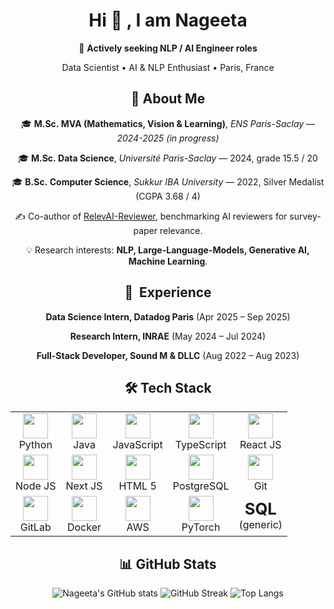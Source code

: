 <!-- --------------  PROFILE CARD (all centered) -------------- -->
<div align="center">

  <!-- ----------  Header ---------- -->
  <h1>Hi 👋 , I am Nageeta </h1>
  <p>🎯 <strong>Actively seeking NLP / AI Engineer roles</strong></p>
  <p>Data Scientist&nbsp;•&nbsp;AI&nbsp;&amp;&nbsp;NLP Enthusiast&nbsp;•&nbsp;Paris, France</p>
  
  <!-- ----------  About ---------- -->
  <h2>🚀 About&nbsp;Me</h2>
  <p>🎓 <strong>M.Sc.&nbsp;MVA (Mathematics, Vision &amp;&nbsp;Learning)</strong>, <em>ENS Paris-Saclay</em> — <i>2024-2025 (in progress)</i></p>
  <p>🎓 <strong>M.Sc.&nbsp;Data Science</strong>, <em>Université Paris-Saclay</em> — 2024, grade 15.5 / 20</p>
  <p>🎓 <strong>B.Sc.&nbsp;Computer Science</strong>, <em>Sukkur IBA University</em> — 2022, Silver Medalist (CGPA 3.68 / 4)</p>
  <p>✍️ Co-author of <a href="https://hal.science/LISN/hal-04608255v1">RelevAI-Reviewer</a>, benchmarking AI reviewers for survey-paper relevance.</p>
  <p>💡 Research interests: <strong>NLP, Large-Language-Models, Generative AI, Machine Learning</strong>.</p>
  

  <!-- ----------  Experience ---------- -->
  <h2>💼 &nbsp;Experience</h2>
  <p><strong>Data Science Intern, Datadog Paris</strong> (Apr 2025 – Sep 2025)</p>
  <p><strong>Research Intern, INRAE</strong> (May 2024 – Jul 2024)</p>
  <p><strong>Full-Stack Developer, Sound M &amp; DLLC</strong> (Aug 2022 – Aug 2023)</p>

<!-- ----------  Tech stack ---------- -->
  <h2>🛠️ Tech&nbsp;Stack</h2>
  <table align="center">
    <tr>
      <td align="center"><img src="https://cdn.jsdelivr.net/gh/devicons/devicon/icons/python/python-original.svg"        width="40"><br>Python</td>
      <td align="center"><img src="https://cdn.jsdelivr.net/gh/devicons/devicon/icons/java/java-original.svg"            width="40"><br>Java</td>
      <td align="center"><img src="https://cdn.jsdelivr.net/gh/devicons/devicon/icons/javascript/javascript-original.svg" width="40"><br>JavaScript</td>
      <td align="center"><img src="https://cdn.jsdelivr.net/gh/devicons/devicon/icons/typescript/typescript-original.svg" width="40"><br>TypeScript</td>
      <td align="center"><img src="https://cdn.jsdelivr.net/gh/devicons/devicon/icons/react/react-original.svg"           width="40"><br>React&nbsp;JS</td>
    </tr>
    <tr>
      <td align="center"><img src="https://cdn.jsdelivr.net/gh/devicons/devicon/icons/nodejs/nodejs-original.svg"         width="40"><br>Node&nbsp;JS</td>
      <td align="center"><img src="https://cdn.jsdelivr.net/gh/devicons/devicon/icons/nextjs/nextjs-original.svg"         width="40"><br>Next&nbsp;JS</td>
      <td align="center"><img src="https://cdn.jsdelivr.net/gh/devicons/devicon/icons/html5/html5-original.svg"           width="40"><br>HTML&nbsp;5</td>
      <td align="center"><img src="https://cdn.jsdelivr.net/gh/devicons/devicon/icons/postgresql/postgresql-original.svg" width="40"><br>PostgreSQL</td>
      <td align="center"><img src="https://cdn.jsdelivr.net/gh/devicons/devicon/icons/git/git-plain.svg"                  width="40"><br>Git</td>
    </tr>
    <tr>
      <td align="center"><img src="https://cdn.jsdelivr.net/gh/devicons/devicon/icons/gitlab/gitlab-original.svg"         width="40"><br>GitLab</td>
      <td align="center"><img src="https://cdn.jsdelivr.net/gh/devicons/devicon/icons/docker/docker-original.svg"         width="40"><br>Docker</td>
      <td align="center"><img src="https://cdn.jsdelivr.net/gh/devicons/devicon/icons/aws/aws-original.svg"               width="40"><br>AWS</td>
      <td align="center"><img src="https://cdn.jsdelivr.net/gh/devicons/devicon/icons/pytorch/pytorch-original.svg"       width="40"><br>PyTorch</td>
      <td align="center"><strong style="font-size:1.6em;">SQL</strong><br>(generic)</td>
    </tr>
  </table>

 ## 📊 GitHub Stats

![Nageeta's GitHub stats](https://github-readme-stats.vercel.app/api?username=nageetaw&show_icons=true&theme=radical)
![GitHub Streak](https://streak-stats.demolab.com?user=nageetaw&theme=radical&hide_border=true)
![Top Langs](https://github-readme-stats.vercel.app/api/top-langs/?username=nageetaw&layout=compact&theme=radical)



  <!-- ----------  Con
